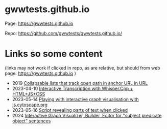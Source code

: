 # gwwtests.github.io

Page: <https://gwwtests.github.io>

Repo: <https://github.com/gwwtests/gwwtests.github.io/>

# Links so some content

(links may not work if clicked in repo, as are relative, but should from web page: <https://gwwtests.github.io> )

* 2019 [Collapsable lists that track open path in anchor URL in URL](19/webdev_playground/)
* 2023-04-10 [Interactive Transcription with Whisper.Cpp + HTML+JS+CSS](23/stt/test04_punct.html)
* 2023-05-14 [Playing with interactive graph visualisation with js.cytoscape.org](23/js.cytoscape.org/)
* 2023-05-16 [Script revealing parts of text when clicked](23/revealing_text/revealing_text_09_longer_text.html)
* 2024 [Interactive Graph Visualizer, Builder, Editor for "subject predicate object" sentences](24/visjs-vis-network-subject-object-predicate/graph-relationships-ver-5.html)

